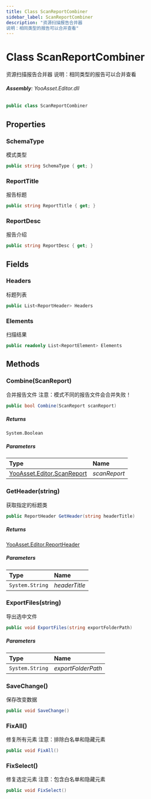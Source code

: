 ```yaml
---
title: Class ScanReportCombiner
sidebar_label: ScanReportCombiner
description: "资源扫描报告合并器
说明：相同类型的报告可以合并查看"
---
```

# Class ScanReportCombiner
资源扫描报告合并器
说明：相同类型的报告可以合并查看

###### **Assembly**: YooAsset.Editor.dll

```csharp title="Declaration"
public class ScanReportCombiner
```
## Properties
### SchemaType
模式类型

```csharp title="Declaration"
public string SchemaType { get; }
```
### ReportTitle
报告标题

```csharp title="Declaration"
public string ReportTitle { get; }
```
### ReportDesc
报告介绍

```csharp title="Declaration"
public string ReportDesc { get; }
```
## Fields
### Headers
标题列表

```csharp title="Declaration"
public List<ReportHeader> Headers
```
### Elements
扫描结果

```csharp title="Declaration"
public readonly List<ReportElement> Elements
```
## Methods
### Combine(ScanReport)
合并报告文件
注意：模式不同的报告文件会合并失败！

```csharp title="Declaration"
public bool Combine(ScanReport scanReport)
```

##### Returns

`System.Boolean`

##### Parameters

| Type | Name |
|:--- |:--- |
| [YooAsset.Editor.ScanReport](../YooAsset.Editor/ScanReport.md) | *scanReport* |

### GetHeader(string)
获取指定的标题类

```csharp title="Declaration"
public ReportHeader GetHeader(string headerTitle)
```

##### Returns

[YooAsset.Editor.ReportHeader](../YooAsset.Editor/ReportHeader.md)

##### Parameters

| Type | Name |
|:--- |:--- |
| `System.String` | *headerTitle* |

### ExportFiles(string)
导出选中文件

```csharp title="Declaration"
public void ExportFiles(string exportFolderPath)
```

##### Parameters

| Type | Name |
|:--- |:--- |
| `System.String` | *exportFolderPath* |

### SaveChange()
保存改变数据

```csharp title="Declaration"
public void SaveChange()
```
### FixAll()
修复所有元素
注意：排除白名单和隐藏元素

```csharp title="Declaration"
public void FixAll()
```
### FixSelect()
修复选定元素
注意：包含白名单和隐藏元素

```csharp title="Declaration"
public void FixSelect()
```

